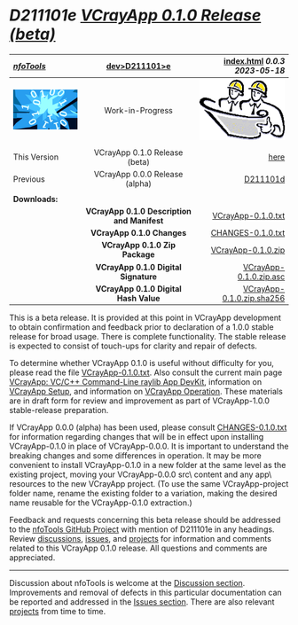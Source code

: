 <!-- index.md 0.0.3                 UTF-8                          2023-05-18
     ----1----|----2----|----3----|----4----|----5----|----6----|----7----|--*

                       VCRAYAPP 0.1.0 RELEASE (BETA)
     -->

# ***D211101e** [VCrayApp 0.1.0 Release (beta)](.)*

| ***[nfoTools](../../../)*** | [dev](../../)[>D211101](../)[>e](.) | [index.html](index.html) ***0.0.3 2023-05-18*** |
| :--                |       :-:          | --: |
| ![nfotools](../../../images/nfoWorks-2014-06-02-1702-LogoSmall.png) | Work-in-Progress | ![Hard Hat Area](../../../images/hardhat-logo.gif) |
|              |                     |           |
| This Version | VCrayApp 0.1.0 Release (beta) | [here](.) |
| Previous     | VCrayApp 0.0.0 Release (alpha) | [D211101d](../D211101d) |
|              |                              |           |
| **Downloads:** |                            |           |
|   | **VCrayApp 0.1.0 Description and Manifest** | [VCrayApp-0.1.0.txt](VCrayApp-0.1.0.txt) |
|   | **VCrayApp 0.1.0 Changes** | [CHANGES-0.1.0.txt](CHANGES-0.1.0.txt) |
|   | **VCrayApp 0.1.0 Zip Package** | [VCrayApp-0.1.0.zip](VCrayApp-0.1.0.zip) |
|   | **VCrayApp 0.1.0 Digital Signature** | [VCrayApp-0.1.0.zip.asc](VCrayApp-0.1.0.zip.asc) |
|   | **VCrayApp 0.1.0 Digital Hash Value** | [VCrayApp-0.1.0.zip.sha256](VCrayApp-0.1.0.zip.sha256) |

This is a beta release.  It is provided at this point in VCrayApp development
to obtain confirmation and feedback prior to declaration of a 1.0.0 stable
release for broad usage.  There is complete functionality.  The stable
release is expected to consist of touch-ups for clarity and repair of defects.

To determine whether VCrayApp 0.1.0 is useful without difficulty for you,
please read the file [VCrayApp-0.1.0.txt](VCrayApp-0.1.0.txt).  Also consult
the current main page [VCrayApp: VC/C++ Command-Line raylib App DevKit](..),
information on [VCrayApp Setup](../a), and information on
[VCrayApp Operation](../b).  These materials are in draft form for
review and improvement as part of VCrayApp-1.0.0 stable-release preparation.

If VCrayApp 0.0.0 (alpha) has been used, please consult
[CHANGES-0.1.0.txt](CHANGES-0.1.0.txt) for information regarding changes that
will be in effect upon installing VCrayApp-0.1.0 in place of VCrayApp-0.0.0.
It is important to understand the breaking changes and some differences in
operation.  It may be more convenient to install VCrayApp-0.1.0 in a new
folder at the same level as the existing project, moving your VCrayApp-0.0.0
src\ content and any app\ resources to the new VCrayApp project.  (To use the
same VCrayApp-project folder name, rename the existing folder to a variation,
making the desired name reusable for the VCrayApp-0.1.0 extraction.)

Feedback and requests concerning this beta release should be addressed to the
[nfoTools GitHub Project](https://github.com/orcmid/nfoTools) with mention of
D211101e in any headings.  Review
[discussions](https://github.com/orcmid/nfoTools/discussions),
[issues](https://github.com/orcmid/nfoTools/issues), and
[projects](https://github.com/orcmid/nfoTools/projects?type=classic) for
information and comments related to this VCrayApp 0.1.0 release.  All
questions and comments are appreciated.

----

Discussion about nfoTools is welcome at the
[Discussion section](https://github.com/orcmid/nfoTools/discussions).
Improvements and removal of defects in this particular documentation can be
reported and addressed in the
[Issues section](https://github.com/orcmid/nfoTools/issues).  There are also
relevant [projects](https://github.com/orcmid/nfoTools/projects?type=classic)
from time to time.

<!-- ----1----|----2----|----3----|----4----|----5----|----6----|----7----|--*

     0.0.3 2023-05-18T17:42Z Remarks on upgrading VCrayApp-0.0.0 projects
     0.0.2 2023-05-09T03:41Z Release candidate
     0.0.1 2023-05-07T18:59Z Transposed to new location
     0.0.0 2023-04-10T17:18Z Placeholder with 0.0.8 D161101d boilerplate

                       *** end D161101e/index.md ***
     -->
